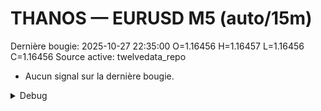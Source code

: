 # THANOS — EURUSD M5 (auto/15m)
Dernière bougie: 2025-10-27 22:35:00  O=1.16456  H=1.16457  L=1.16456  C=1.16456
Source active: twelvedata_repo

- Aucun signal sur la dernière bougie.

<details><summary>Debug</summary>

- TD_API_KEY manquant.

</details>